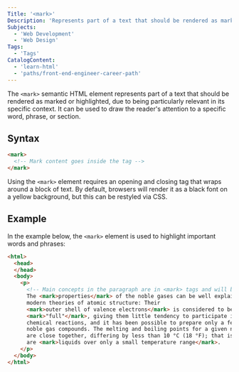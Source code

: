 ```yaml
---
Title: '<mark>'
Description: 'Represents part of a text that should be rendered as marked or highlighted.'
Subjects:
  - 'Web Development'
  - 'Web Design'
Tags:
  - 'Tags'
CatalogContent:
  - 'learn-html'
  - 'paths/front-end-engineer-career-path'
---
```


The `<mark>` semantic HTML element represents part of a text that should be rendered as marked or highlighted, due to being particularly relevant in its specific context. It can be used to draw the reader's attention to a specific word, phrase, or section.

## Syntax

```html
<mark>
  <!-- Mark content goes inside the tag -->
</mark>
```

Using the `<mark>` element requires an opening and closing tag that wraps around a block of text. By default, browsers will render it as a black font on a yellow background, but this can be restyled via CSS.

## Example

In the example below, the `<mark>` element is used to highlight important words and phrases:

```html
<html>
  <head>
  </head>
  <body>
    <p>
      <!-- Main concepts in the paragraph are in <mark> tags and will be highlighted -->
      The <mark>properties</mark> of the noble gases can be well explained by
      modern theories of atomic structure: Their
      <mark>outer shell of valence electrons</mark> is considered to be
      <mark>"full"</mark>, giving them little tendency to participate in
      chemical reactions, and it has been possible to prepare only a few hundred
      noble gas compounds. The melting and boiling points for a given noble gas
      are close together, differing by less than 10 °C (18 °F); that is, they
      are <mark>liquids over only a small temperature range</mark>.
    </p>
  </body>
</html>
```
